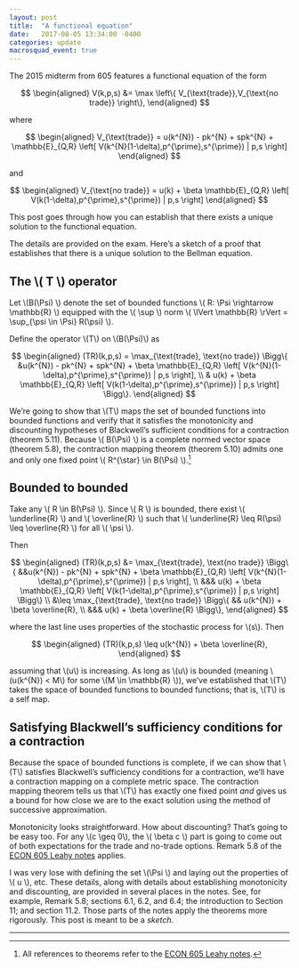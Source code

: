 ```yaml
---
layout: post
title:  "A functional equation"
date:   2017-08-05 13:34:00 -0400
categories: update
macrosquad_event: true
---
```


The 2015 midterm from 605 features a functional equation of the form

$$
\begin{aligned}
V(k,p,s) &= \max \left\{ V_{\text{trade}},V_{\text{no trade}} \right\},
\end{aligned}
$$

where

$$
\begin{aligned}
V_{\text{trade}} = u(k^{N}) - pk^{N} + spk^{N} + \mathbb{E}_{Q,R} \left[ V(k^{N}(1-\delta),p^{\prime},s^{\prime}) | p,s \right]
\end{aligned}
$$

and

$$
\begin{aligned}
V_{\text{no trade}} = u(k) + \beta \mathbb{E}_{Q,R} \left[ V(k(1-\delta),p^{\prime},s^{\prime}) | p,s \right]
\end{aligned}
$$

This post goes through how you can establish that there exists a unique solution to the functional equation.
<!--more-->

The details are provided on the exam. Here’s a sketch of a proof that
establishes that there is a unique solution to the Bellman equation.

The \\( T \\) operator
----------------

Let \\(B(\Psi) \\) denote the set of bounded functions
\\( R: \Psi \rightarrow \mathbb{R} \\) equipped with the \\( \sup \\) norm
\\( \lVert \mathbb{R} \rVert = \sup_{\psi \in \Psi} R(\psi) \\).

Define the operator \\(T\\) on \\(B(\Psi)\\) as

$$
\begin{aligned}
(TR)(k,p,s) = \max_{\text{trade}, \text{no trade}}  \Bigg\{
&u(k^{N}) - pk^{N} + spk^{N} + \beta \mathbb{E}_{Q,R} \left[ V(k^{N}(1-\delta),p^{\prime},s^{\prime}) | p,s \right], \\
& u(k) + \beta \mathbb{E}_{Q,R} \left[ V(k(1-\delta),p^{\prime},s^{\prime}) | p,s \right] \Bigg\}.
\end{aligned}
$$

We’re going to show that \\(T\\) maps the set of bounded functions into
bounded functions and verify that it satisfies the monotonicity and
discounting hypotheses of Blackwell’s sufficient conditions for a
contraction (theorem 5.11). Because \\( B(\Psi) \\) is a complete normed
vector space (theorem 5.8), the contraction mapping theorem (theorem
5.10) admits one and only one fixed point \\( R^{\star} \in B(\Psi) \\).[^1]

Bounded to bounded
-----------------

Take any \\( R \in B(\Psi) \\). Since \\( R \\) is bounded, there exist
\\(  \underline{R} \\) and \\( \overline{R} \\) such that
\\( \underline{R} \leq R(\psi) \leq \overline{R} \\) for all \\( \psi \\).

Then

$$
\begin{aligned}
(TR)(k,p,s) &= \max_{\text{trade}, \text{no trade}}  \Bigg\{
&&u(k^{N}) - pk^{N} + spk^{N} + \beta \mathbb{E}_{Q,R} \left[ V(k^{N}(1-\delta),p^{\prime},s^{\prime}) | p,s \right], \\
&&& u(k) + \beta \mathbb{E}_{Q,R} \left[ V(k(1-\delta),p^{\prime},s^{\prime}) | p,s \right] \Bigg\} \\
&\leq \max_{\text{trade}, \text{no trade}} \Bigg\{
&& u(k^{N}) + \beta \overline{R}, \\
&&& u(k) + \beta \overline{R} \Bigg\},
\end{aligned}
$$

where the last
line uses properties of the stochastic process for \\(s\\). Then

$$
\begin{aligned}
(TR)(k,p,s) \leq u(k^{N}) + \beta \overline{R},
\end{aligned}
$$

assuming that \\(u\\) is increasing. As long as \\(u\\) is bounded (meaning
\\(u(k^{N}) < M\\) for some \\(M \in \mathbb{R} \\)), we’ve established that \\(T\\)
takes the space of bounded functions to bounded functions; that is, \\(T\\)
is a self map.

Satisfying Blackwell’s sufficiency conditions for a contraction
---------------------------------------------------------------

Because the space of bounded functions is complete, if we can show that
\\(T\\) satisfies Blackwell’s sufficiency conditions for a contraction,
we’ll have a contraction mapping on a complete metric space. The
contraction mapping theorem tells us that \\(T\\) has exactly one fixed point
*and* gives us a bound for how close we are to the exact solution using
the method of successive approximation.

Monotonicity looks straightforward. How about discounting? That’s going
to be easy too. For any \\(c \geq 0\\), the \\( \beta c \\) part is going to come
out of both expectations for the trade and no-trade options. Remark 5.8
of the [ECON 605 Leahy notes](https://umich.box.com/s/qwizsx7l6ejrnzdunmrckznnwhge2h9y) applies.

I was very lose with defining the set \\(\Psi \\) and laying out the properties of \\( u \\), etc.
These details, along with details about establishing monotonicity and discounting, are provided in several places in the notes.
See, for example, Remark 5.8; sections 6.1, 6.2, and 6.4; the introduction to Section 11; and section 11.2.
Those parts of the notes apply the theorems more rigorously. 
This post is meant to be a *sketch*.

***

[^1]: All references to theorems refer to the [ECON 605 Leahy notes](https://umich.box.com/s/qwizsx7l6ejrnzdunmrckznnwhge2h9y).
